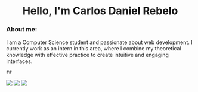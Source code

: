 <h1 align="center">Hello, I'm Carlos Daniel Rebelo</h1>
<h3>About me:</h3>
<p>I am a Computer Science student and passionate about web development. I currently work as an intern in this area, where I combine my theoretical knowledge with effective practice to create intuitive and engaging interfaces.</P>

    ##

<div> 
  <a href="https://www.instagram.com/carlossrebelo/" target="_blank"><img src="https://img.shields.io/badge/-Instagram-%23E4405F?style=for-the-badge&logo=instagram&logoColor=white" target="_blank"></a>
  <a href = "mailto:rebeloodaniel@gmail.com"><img src="https://img.shields.io/badge/-Gmail-%23333?style=for-the-badge&logo=gmail&logoColor=white" target="_blank"></a>
  <a href="https://www.linkedin.com/in/carlosdrebelo/" target="_blank"><img src="https://img.shields.io/badge/-LinkedIn-%230077B5?style=for-the-badge&logo=linkedin&logoColor=white" target="_blank"></a> 
</div>
